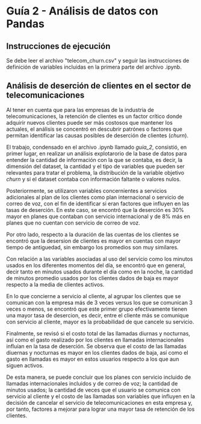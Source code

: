 # **Guía 2 - Análisis de datos con Pandas**

## Instrucciones de ejecución 

Se debe leer el archivo "telecom_churn.csv" y seguir las instrucciones de definición de variables incluidas en la primera parte del archivo .ipynb.

## Análisis de deserción de clientes en el sector de telecomunicaciones

Al tener en cuenta que para las empresas de la industria de telecomunicaciones, la retención de clientes es un factor crítico donde adquirir nuevos clientes puede ser más costosos que mantener los actuales, el análisis se concentró en descubrir patrónes o factores que permitan identificar las causas posibles de deserción de clientes (*churn*).

El trabajo, condensado en el archivo .ipynb llamado *guia_2*, consistió, en primer lugar, en realizar un análisis explotarorio de la base de datos para entender la cantidad de información con la que se contaba, es decir, la dimensión del dataset, la cantidad y el tipo de variables que pueden ser relevantes para tratar el problema, la distribución de la variable objetivo *churn* y si el dataset contaba con información faltante o valores nulos.

Posteriormente, se utilizaron variables concernientes a servicios adicionales al plan de los clientes como plan internacional o servicio de correo de voz, con el fin de identificar si eran factores que influyen en las tasas de deserción. En este caso, se encontró que la deserción es 30% mayor en planes que contaban con servicio internacional y de 8% más en planes que no cuentan con servicio de correo de voz.

Por otro lado, respecto a la duración de las cuentas de los clientes se encontró que la desersion de clientes es mayor en cuentas con mayor tiempo de antiguedad, sin embargo los promedios son muy similares.

Con relación a las variables asociadas al uso del servicio como los minutos usados en los diferentes momentos del día, se encontró que en general, decir tanto en minutos usados durante el día como en la noche, la cantidad de minutos promedio usados por los clientes dados de baja es mayor respecto a la media de clientes activos.

En lo que concierne a servicio al cliente, al agrupar los clientes que se comunican con la empresa más de 3 veces versus los que se comunican 3 veces o menos, se encontró que este primer grupo efectivamente tienen una mayor tasa de desercion, es decir, entre el cliente más se comunique con servicio al cliente, mayor es la probabilidad de que cancele su servicio.

Finalmente, se revisó si el costo total de las llamadas diurnas y nocturnas, así como el gasto realizado por los clientes en llamadas internacionales influían en la tasa de deserción. Se observa que el costo de las llamadas diuernas y nocturnas es mayor en los clientes dados de baja, así como el gasto en llamadas es mayor en estos usuarios respecto a los que aun siguen activos.

De esta manera, se puede concluir que los planes con servicio incluido de llamadas internacionales incluidos y de correo de voz; la cantidad de minutos usados; la cantidad de veces que el usuario se comunica con servicio al cliente y el costo de las llamadas son variables que influyen en la decisión de cancelar el servicio de telecomunicaciones en esta empresa y, por tanto, factores a mejorar para lograr una mayor tasa de retención de los clientes.
